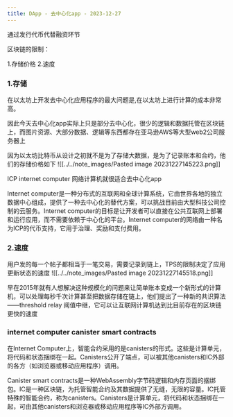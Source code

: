 ```yaml
---
title: DApp - 去中心化app - 2023-12-27
---
```


通过发行代币代替融资环节

区块链的限制：

1.存储价格
2.速度


### 1.存储
在以太坊上开发去中心化应用程序的最大问题是,在以太坊上进行计算的成本非常高。

因此今天去中心化app实际上只是部分去中心化，很少的逻辑和数据托管在区块链上，而图片资源、大部分数据、逻辑等东西都存在亚马逊AWS等大型web2公司服务器上

因为以太坊比特币从设计之初就不是为了存储大数据，是为了记录账本和合约，他们的存储价格如下
![[../../note_images/Pasted image 20231227145223.png]]

ICP internet computer 网络计算机就很适合去中心化app

Internet computer是一种分布式的互联网和全球计算系统，它由世界各地的独立数据中心组成，提供了一种去中心化的替代方案，可以挑战目前由大型科技公司控制的云服务。Internet computer的目标是让开发者可以直接在公共互联网上部署和运行应用，而不需要依赖于中心化的平台。Internet computer的网络由一种名为ICP的代币支持，它用于治理、奖励和支付费用。

### 2.速度
用户发的每一个帖子都相当于一笔交易，需要记录到链上，TPS的限制决定了应用更新状态的速度
![[../../note_images/Pasted image 20231227145518.png]]


早在2015年就有人想解决这种规模化的问题来让简单账本变成一个新形式的计算机，可以处理每秒千次计算甚至把数据存储在链上，他们提出了一种新的共识算法——threshold relay 阈值中继，它可以让互联网计算机达到比目前存在的区块链更快的速度


### internet computer canister smart contracts
在Internet Computer上，智能合约采用的是canisters的形式。这些是计算单元，将代码和状态捆绑在一起。Canisters公开了端点，可以被其他canisters和IC外部的各方（如浏览器或移动应用程序）调用。

Canister smart contracts是一种WebAssembly字节码逻辑和内存页面的捆绑包。IC是一种区块链，为托管智能合约及其数据提供了无缝，无限的容量。IC托管特殊的智能合约，称为canisters。Canisters是计算单元，将代码和状态捆绑在一起，可由其他canisters和浏览器或移动应用程序等IC外部方调用。

